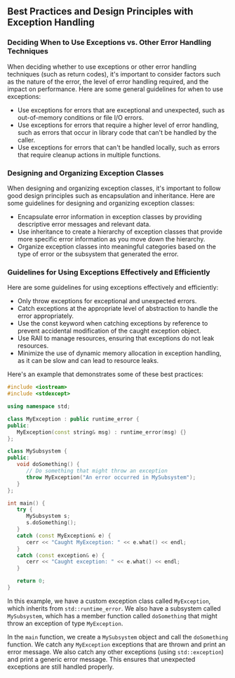 ## Best Practices and Design Principles with Exception Handling
### Deciding When to Use Exceptions vs. Other Error Handling Techniques
When deciding whether to use exceptions or other error handling techniques (such as return codes), it's important to consider factors such as the nature of the error, the level of error handling required, and the impact on performance. Here are some general guidelines for when to use exceptions:
* Use exceptions for errors that are exceptional and unexpected, such as out-of-memory conditions or file I/O errors.
* Use exceptions for errors that require a higher level of error handling, such as errors that occur in library code that can't be handled by the caller.
* Use exceptions for errors that can't be handled locally, such as errors that require cleanup actions in multiple functions.

### Designing and Organizing Exception Classes
When designing and organizing exception classes, it's important to follow good design principles such as encapsulation and inheritance. Here are some guidelines for designing and organizing exception classes:
* Encapsulate error information in exception classes by providing descriptive error messages and relevant data.
* Use inheritance to create a hierarchy of exception classes that provide more specific error information as you move down the hierarchy.
* Organize exception classes into meaningful categories based on the type of error or the subsystem that generated the error.

### Guidelines for Using Exceptions Effectively and Efficiently
Here are some guidelines for using exceptions effectively and efficiently:
* Only throw exceptions for exceptional and unexpected errors.
* Catch exceptions at the appropriate level of abstraction to handle the error appropriately.
* Use the const keyword when catching exceptions by reference to prevent accidental modification of the caught exception object.
* Use RAII to manage resources, ensuring that exceptions do not leak resources.
* Minimize the use of dynamic memory allocation in exception handling, as it can be slow and can lead to resource leaks.

Here's an example that demonstrates some of these best practices:
```cpp
#include <iostream>
#include <stdexcept>

using namespace std;

class MyException : public runtime_error {
public:
   MyException(const string& msg) : runtime_error(msg) {}
};

class MySubsystem {
public:
   void doSomething() {
      // Do something that might throw an exception
      throw MyException("An error occurred in MySubsystem");
   }
};

int main() {
   try {
      MySubsystem s;
      s.doSomething();
   }
   catch (const MyException& e) {
      cerr << "Caught MyException: " << e.what() << endl;
   }
   catch (const exception& e) {
      cerr << "Caught exception: " << e.what() << endl;
   }

   return 0;
}
```
In this example, we have a custom exception class called `MyException`, which inherits from `std::runtime_error`. We also have a subsystem called `MySubsystem`, which has a member function called `doSomething` that might throw an exception of type `MyException`.

In the `main` function, we create a `MySubsystem` object and call the `doSomething` function. We catch any `MyException` exceptions that are thrown and print an error message. We also catch any other exceptions (using `std::exception`) and print a generic error message. This ensures that unexpected exceptions are still handled properly.
